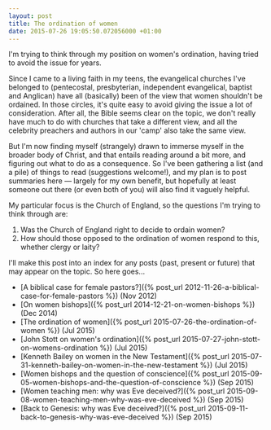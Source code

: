 ```yaml
---
layout: post
title: The ordination of women
date: 2015-07-26 19:05:50.072056000 +01:00
---
```

I'm trying to think through my position on women's ordination, having tried to avoid the issue for years.

Since I came to a living faith in my teens, the evangelical churches I've belonged to (pentecostal, presbyterian, independent evangelical, baptist and Anglican) have all (basically) been of the view that women shouldn't be ordained. In those circles, it's quite easy to avoid giving the issue a lot of consideration. After all, the Bible seems clear on the topic, we don't really have much to do with churches that take a different view, and all the celebrity preachers and authors in our 'camp' also take the same view.

But I'm now finding myself (strangely) drawn to immerse myself in the broader body of Christ, and that entails reading around a bit more, and figuring out what to do as a consequence. So I've been gathering a list (and a pile) of things to read (suggestions welcome!), and my plan is to post summaries here &mdash; largely for my own benefit, but hopefully at least someone out there (or even both of you) will also find it vaguely helpful.

My particular focus is the Church of England, so the questions I'm trying to think through are:

1. Was the Church of England right to decide to ordain women?
1. How should those opposed to the ordination of women respond to this, whether clergy or laity?

I'll make this post into an index for any posts (past, present or future) that may appear on the topic. So here goes...

* [A biblical case for female pastors?]({% post_url 2012-11-26-a-biblical-case-for-female-pastors %}) (Nov 2012)
* [On women bishops]({% post_url 2014-12-21-on-women-bishops %}) (Dec 2014)
* [The ordination of women]({% post_url 2015-07-26-the-ordination-of-women %}) (Jul 2015)
* [John Stott on women's ordination]({% post_url 2015-07-27-john-stott-on-womens-ordination %}) (Jul 2015)
* [Kenneth Bailey on women in the New Testament]({% post_url 2015-07-31-kenneth-bailey-on-women-in-the-new-testament %}) (Jul 2015)
* [Women bishops and the question of conscience]({% post_url 2015-09-05-women-bishops-and-the-question-of-conscience %}) (Sep 2015)
* [Women teaching men: why was Eve deceived?]({% post_url 2015-09-08-women-teaching-men-why-was-eve-deceived %}) (Sep 2015)
* [Back to Genesis: why was Eve deceived?]({% post_url 2015-09-11-back-to-genesis-why-was-eve-deceived %}) (Sep 2015)
